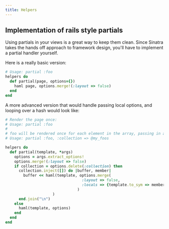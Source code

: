 ```yaml
---
title: Helpers
---
```


## Implementation of rails style partials

Using partials in your views is a great way to keep them clean.  Since Sinatra takes the hands off approach to framework
design, you'll have to implement a partial handler yourself.  

Here is a really basic version:

```ruby
# Usage: partial :foo
helpers do
  def partial(page, options={})
    haml page, options.merge!(:layout => false)
  end
end
```

A more advanced version that would handle passing local options, and looping over a hash would look like:

```ruby
# Render the page once:
# Usage: partial :foo
#
# foo will be rendered once for each element in the array, passing in a local variable named "foo"
# Usage: partial :foo, :collection => @my_foos    

helpers do
  def partial(template, *args)
    options = args.extract_options!
    options.merge!(:layout => false)
    if collection = options.delete(:collection) then
      collection.inject([]) do |buffer, member|
        buffer << haml(template, options.merge(
                                  :layout => false,
                                  :locals => {template.to_sym => member}
                                )
                     )
      end.join("\n")
    else
      haml(template, options)
    end
  end
end
```
